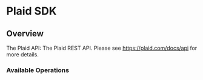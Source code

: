 # Plaid SDK


## Overview

The Plaid API: The Plaid REST API. Please see https://plaid.com/docs/api for more details.

### Available Operations

